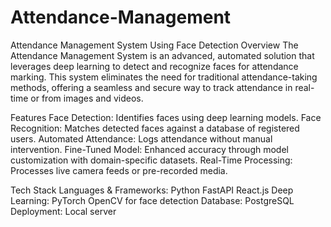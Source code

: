 # Attendance-Management
Attendance Management System Using Face Detection
Overview
The Attendance Management System is an advanced, automated solution that leverages deep learning to detect and recognize faces for attendance marking. This system eliminates the need for traditional attendance-taking methods, offering a seamless and secure way to track attendance in real-time or from images and videos.

Features
Face Detection: Identifies faces using deep learning models.
Face Recognition: Matches detected faces against a database of registered users.
Automated Attendance: Logs attendance without manual intervention.
Fine-Tuned Model: Enhanced accuracy through model customization with domain-specific datasets.
Real-Time Processing: Processes live camera feeds or pre-recorded media.


Tech Stack
Languages & Frameworks:
Python
FastAPI
React.js
Deep Learning:
PyTorch
OpenCV for face detection
Database:
PostgreSQL
Deployment:
Local server
